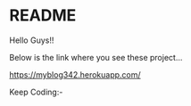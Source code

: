 # README

Hello Guys!!

Below is the link where you see these project...

https://myblog342.herokuapp.com/

Keep Coding:-

